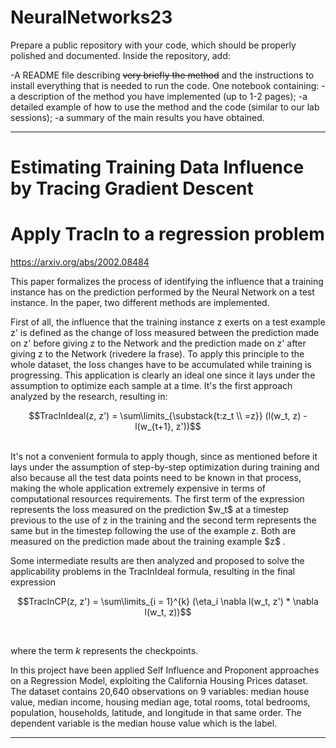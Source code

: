 # NeuralNetworks23

Prepare a public repository with your code, which should be properly polished and documented. 
Inside the repository, add:

-A README file describing ~~very briefly the method~~ and the instructions to install everything that is needed to run the code.
One notebook containing:
-a description of the method you have implemented (up to 1-2 pages);
-a detailed example of how to use the method and the code (similar to our lab sessions);
-a summary of the main results you have obtained.

-------------
# Estimating Training Data Influence by Tracing Gradient Descent
# Apply TracIn to a regression problem

https://arxiv.org/abs/2002.08484

This paper formalizes the process of identifying the influence that a training instance has on the prediction performed by the Neural Network on a test instance. In the paper, two different methods are implemented. 

First of all, the influence that the training instance z exerts on a test example z' is defined as the change of loss measured between the prediction made on z' before giving z to the Network and the prediction made on z' after giving z to the Network (rivedere la frase). To apply this principle to the whole dataset, the loss changes have to be accumulated while training is progressing. This application is clearly an ideal one since it lays under the assumption to optimize each sample at a time. It's the first approach analyzed by the research, resulting in: <br> 
<p align="center">
  $$TracInIdeal(z, z') = \sum\limits_{\substack{t:z_t \\ =z}} (l(w_t, z) - l(w_{t+1}, z'))$$ 
  </p> <br>
It's not a convenient formula to apply though, since as mentioned before it lays under the assumption of step-by-step optimization during training and also because all the test data points need to be known in that process, making the whole application extremely expensive in terms of computational resources requirements.
The first term of the expression represents the loss measured on the prediction $w_t$ at a timestep previous to the use of z in the training and the second term represents the same but in the timestep following the use of the example z. Both are measured on the prediction made about the training example $z$ . 
<br> 

Some intermediate results are then analyzed and proposed to solve the applicability problems in the TracInIdeal formula, resulting in the final expression <br>
<p align = "center">
  $$TracInCP(z, z') = \sum\limits_{i = 1}^{k} (\eta_i \nabla l(w_t, z') * \nabla l(w_t, z))$$
  </p> <br>

where the term $k$ represents the checkpoints.

In this project have been applied Self Influence and Proponent approaches on a Regression Model, exploiting the California Housing Prices dataset. 
The dataset contains 20,640 observations on 9 variables: median house value, median income, housing median age, total rooms, total bedrooms, population, households, latitude, and longitude in that same order. The dependent variable is the median house value which is the label. 

-------------
